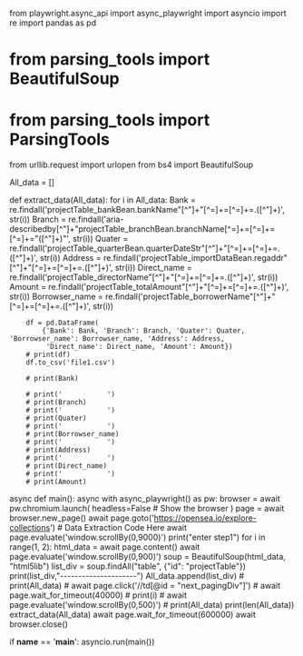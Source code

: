 from playwright.async_api import async_playwright
import asyncio
import re
import pandas as pd
# from parsing_tools import BeautifulSoup
# from parsing_tools import ParsingTools
from urllib.request import urlopen
from bs4 import BeautifulSoup

All_data = []


def extract_data(All_data):
    for i in All_data:
        Bank = re.findall('projectTable_bankBean.bankName"[^\"]+"[^=]+=[^=]+=.([^"]+)', str(i))
        Branch = re.findall('aria-describedby[^"]+"projectTable_branchBean.branchName[^=]+=[^=]+=[^=]+="([^"]+)"',
                            str(i))
        Quater = re.findall('projectTable_quarterBean.quarterDateStr"[^"]+"[^=]+=[^=]+=.([^"]+)', str(i))
        Address = re.findall('projectTable_importDataBean.regaddr"[^"]+"[^=]+=[^=]+=.([^"]+)', str(i))
        Direct_name = re.findall('projectTable_directorName"[^"]+"[^=]+=[^=]+=.([^"]+)', str(i))
        Amount = re.findall('projectTable_totalAmount"[^"]+"[^=]+=[^=]+=.([^"]+)', str(i))
        Borrowser_name = re.findall('projectTable_borrowerName"[^"]+"[^=]+=[^=]+=.([^"]+)', str(i))

        df = pd.DataFrame(
            {'Bank': Bank, 'Branch': Branch, 'Quater': Quater, 'Borrowser_name': Borrowser_name, 'Address': Address,
             'Direct_name': Direct_name, 'Amount': Amount})
        # print(df)
        df.to_csv('file1.csv')

        # print(Bank)

        # print('           ')
        # print(Branch)
        # print('           ')
        # print(Quater)
        # print('           ')
        # print(Borrowser_name)
        # print('           ')
        # print(Address)
        # print('           ')
        # print(Direct_name)
        # print('           ')
        # print(Amount)


async def main():
    async with async_playwright() as pw:
        browser = await pw.chromium.launch(
            headless=False  # Show the browser
        )
        page = await browser.new_page()
        await page.goto('https://opensea.io/explore-collections')
        # Data Extraction Code Here
        await page.evaluate('window.scrollBy(0,9000)')
        print("enter step1")
        for i in range(1, 2):
            html_data = await page.content()
            await page.evaluate('window.scrollBy(0,900)')
            soup = BeautifulSoup(html_data, "html5lib")
            list_div = soup.findAll("table", {"id": "projectTable"})
            print(list_div,"---------------------")
            All_data.append(list_div)
            # print(All_data)
            # await page.click('//td[@id = "next_pagingDiv"]')
            # await page.wait_for_timeout(40000)
            # print(i)
        # await page.evaluate('window.scrollBy(0,500)')
        # print(All_data)
        print(len(All_data))
        extract_data(All_data)
        await page.wait_for_timeout(600000)
        await browser.close()


if __name__ == '__main__':
    asyncio.run(main())
